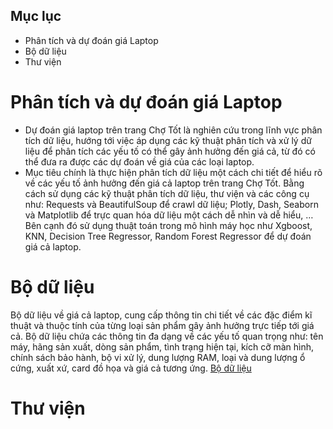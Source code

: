 ## Mục lục
- Phân tích và dự đoán giá Laptop
- Bộ dữ liệu
- Thư viện
# Phân tích và dự đoán giá Laptop
- Dự đoán giá laptop trên trang Chợ Tốt là nghiên cứu trong lĩnh vực phân tích dữ liệu, hướng tới việc áp dụng các kỹ thuật phân tích và xử lý dữ liệu để phân tích các yếu tố có thể gây ảnh hưởng đến giá cả, từ đó có thể đưa ra được các dự đoán về giá của các loại laptop. 
- Mục tiêu chính là thực hiện phân tích dữ liệu một cách chi tiết để hiểu rõ về các yếu tố ảnh hưởng đến giá cả laptop trên trang Chợ Tốt. Bằng cách sử dụng các kỹ thuật phân tích dữ liệu, thư viện và các công cụ như: Requests và BeautifulSoup để crawl dữ liệu; Plotly, Dash, Seaborn và Matplotlib để trực quan hóa dữ liệu một cách dễ nhìn và dễ hiểu, … Bên cạnh đó sử dụng thuật toán trong mô hình máy học như Xgboost, KNN, Decision Tree Regressor, Random Forest Regressor để dự đoán giá cả laptop.
# Bộ dữ liệu
Bộ dữ liệu về giá cả laptop, cung cấp thông tin chi tiết về các đặc điểm kĩ thuật và thuộc tính của từng loại sản phẩm gây ảnh hưởng trực tiếp tới giá cả. Bộ dữ liệu chứa các thông tin đa dạng về các yếu tố quan trọng như: tên máy, hãng sản xuất, dòng sản phẩm, tình trạng hiện tại, kích cỡ màn hình, chính sách bảo hành, bộ vi xử lý, dung lượng RAM, loại và dung lượng ổ cứng, xuất xứ, card đồ họa và giá cả tương ứng.
[Bộ dữ liệu](https://drive.google.com/drive/folders/1erbISKeFVsviivvYiiWvlA1qq17gapEs)
# Thư viện

